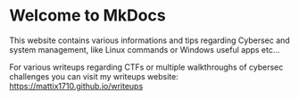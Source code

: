 # Welcome to MkDocs

This website contains various informations and tips regarding Cybersec and system management, like Linux commands or Windows useful apps etc...

For various writeups regarding CTFs or multiple walkthroughs of cybersec challenges you can visit my writeups website: https://mattix1710.github.io/writeups